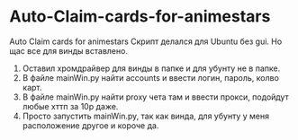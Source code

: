 # Auto-Claim-cards-for-animestars
Auto Claim cards for animestars
Скрипт делался для Ubuntu без gui. Но щас все для винды вставлено.
1. Оставил хромдрайвер для винды в папке и для убунту не в папке.
2. В файле mainWin.py найти accounts и ввести логин, пароль, колво карт.
3. В файле mainWin.py найти proxy чета там и ввести прокси, подойдут любые хттп за 10р даже. 
4. Просто запустить mainWin.py, так как винда, для убунту у меня расположение другое и короче да.
